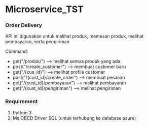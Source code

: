 # Microservice_TST

### Order Delivery ###

API ini digunakan untuk melihat produk, memesan produk, melihat pembayaran, serta pengiriman

Command:
- get("/produk/") --> melihat semua produk yang ada
- post("/create_customer") --> membuat customer baru
- get("/{cus_id}") --> melihat profile customer
- post("/{cust_id}/create_order") --> membuat pesanan
- get("/{cust_id}/pembayaran") --> melihat pembayaran
- get("/{cust_id}/pengiriman") --> melihat pengiriman

### Requirement ###

1. Python 3
2. Ms OBCD Driver SQL (untuk terhubung ke database azure)
